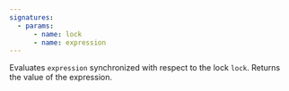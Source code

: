 ```yaml
---
signatures:
  - params:
      - name: lock
      - name: expression
---
```


Evaluates `expression` synchronized with respect to the lock `lock`. Returns the value of the expression.
